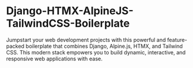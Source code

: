 # Django-HTMX-AlpineJS-TailwindCSS-Boilerplate
Jumpstart your web development projects with this powerful and feature-packed boilerplate that combines Django, Alpine.js, HTMX, and Tailwind CSS. This modern stack empowers you to build dynamic, interactive, and responsive web applications with ease.

